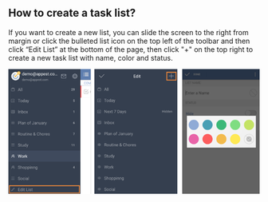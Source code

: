 ## How to create a task list?
If you want to create a new list, you can slide the screen to the right from margin or click the bulleted list icon on the top left of the toolbar and then click “Edit List” at the bottom of the page, then click "+" on the top right to create a new task list with name, color and status.


![](../images/image2.3.1W5.png)
